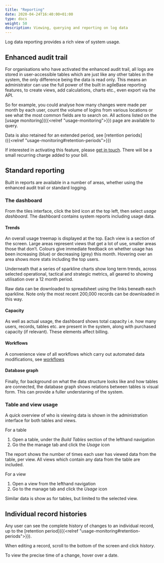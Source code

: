 ```yaml
---
title: "Reporting"
date: 2020-04-24T16:40:00+01:00
type: docs
weight: 50
description: Viewing, querying and reporting on log data
---
```

Log data reporting provides a rich view of system usage.

## Enhanced audit trail
For organisations who have activated the enhanced audit trail, all logs are stored in user-accessible tables which are just like any other tables in the system, the only difference being the data is read only. This means an administrator can use the full power of the built in agileBase reporting features, to create views, add calculations, charts etc., even export via the API.

So for example, you could analyse how many changes were made per month by each user, count the volume of logins from various locations or see what the most common fields are to search on. All actions listed on the [usage monitoring]({{<relref "usage-monitoring">}}) page are available to query.

Data is also retained for an extended period, see [retention periods]({{<relref "usage-monitoring#retention-periods">}})

If interested in activating this feature, please [get in touch](https://agilechilli.com/contact-us/). There will be a small recurring charge added to your bill.

## Standard reporting
Built in reports are available in a number of areas, whether using the enhanced audit trail or standard logging.

### The dashboard
From the tiles interface, click the bird icon at the top left, then select _usage dashboard_. The dashboard contains system reports including usage data.

#### Trends
An overall usage treemap is displayed at the top. Each view is a section of the screen. Large areas represent views that get a lot of use, smaller areas those that don’t. Colours give immediate feedback on whether usage has been increasing (blue) or decreasing (grey) this month. Hovering over an area shows more stats including the top users.

Underneath that a series of sparkline charts show long term trends, across selected operational, tactical and strategic metrics, all geared to showing utilisation over a 12 month period.

Raw data can be downloaded to spreadsheet using the links beneath each sparkline. Note only the most recent 200,000 records can be downloaded in this way.

#### Capacity
As well as actual usage, the dashboard shows total capacity i.e. how many users, records, tables etc. are present in the system, along with purchased capacity (if relevant). These elements affect billing.

#### Workflows
A convenience view of all workflows which carry out automated data modifications, see [workflows](https://todo.com)

#### Database graph
Finally, for background on what the data structure looks like and how tables are connected, the database graph shows relations between tables is visual form. This can provide a fuller understaning of the system.

### Table and view usage
A quick overview of who is viewing data is shown in the administration interface for both tables and views.

For a table
1. Open a table, under the _Build Tables_ section of the lefthand navigation
2. Go the the manage tab and click the _Usage_ icon

The report shows the number of times each user has viewed data from the table, per view. All views which contain any data from the table are included.

For a view
1. Open a view from the lefthand navigation
2. Go to the manage tab and click the _Usage_ icon

Similar data is show as for tables, but limited to the selected view.

## Individual record histories

Any user can see the complete history of changes to an individual record, up to the [retention period]({{<relref "usage-monitoring#retention-periods">}}).

When editing a record, scroll to the bottom of the screen and click _history_.

To view the precise time of a change, hover over a date.
